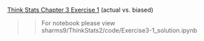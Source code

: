 [Think Stats Chapter 3 Exercise 1](http://greenteapress.com/thinkstats2/html/thinkstats2004.html#toc31) (actual vs. biased)

>> For notebook please view sharms9/ThinkStats2/code/Exercise3-1_solution.ipynb
>>
